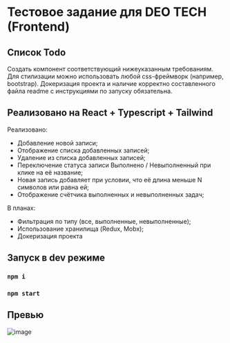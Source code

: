 # Тестовое задание для DEO TECH (Frontend)

## Список Todo
Создать компонент соответствующий нижеуказанным требованиям. Для
стилизации можно использовать любой css-фреймворк (например, bootstrap).
Докеризация проекта и наличие корректно составленного файла readme с
инструкциями по запуску обязательна.

## Реализовано на React + Typescript + Tailwind
Реализовано: 
* Добавление новой записи;
* Отображение списка добавленных записей;
* Удаление из списка добавленных записей;
* Переключение статуса записи Выполнено / Невыполненный при клике на её
название;
* Новая запись добавляет при условии, что её длина меньше N символов или
равна ей;
* Отображение счётчика выполненных и невыполненных задач;

В планах:
- Фильтрация по типу (все, выполненные, невыполненные);
- Использование хранилища (Redux, Mobx);
- Докеризация проекта

## Запуск в dev режиме
### `npm i`
### `npm start`

## Превью
![image](https://user-images.githubusercontent.com/38099842/227987749-1598e59a-2e18-4d37-a0cd-9663f3855d22.png)
